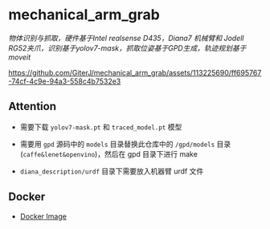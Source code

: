 # mechanical_arm_grab

*物体识别与抓取，硬件基于Intel realsense D435，Diana7 机械臂和 Jodell RG52夹爪，识别基于yolov7-mask，抓取位姿基于GPD生成，轨迹规划基于moveit* 

https://github.com/GiterJ/mechanical_arm_grab/assets/113225690/ff695767-74cf-4c9e-94a3-558c4b7532e3


## Attention

- 需要下载 `yolov7-mask.pt` 和 `traced_model.pt` 模型

- 需要用 `gpd` 源码中的 `models` 目录替换此仓库中的 `/gpd/models` 目录 (`caffe&lenet&openvino`)，然后在 gpd 目录下进行 make

- `diana_description/urdf` 目录下需要放入机器臂 urdf 文件


## Docker

- [Docker Image](https://hub.docker.com/r/jjocker/mechanical_arm_grab)